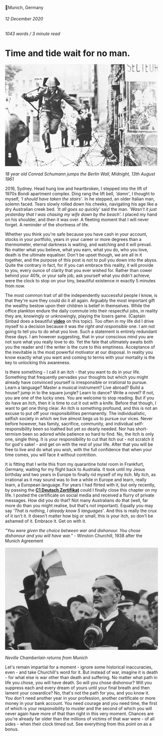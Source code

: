 📍Munich, Germany

###### 12 December 2020

###### 1043 words / 3 minute read

# Time and tide wait for no man.

![Conrad Schumann](static/time_001.jpg)

*18 year old Conrad Schumann jumps the Berlin Wall, Midnight, 13th August 1961*

2016, Sydney. Head hung low and heartbroken, I stepped into the lift of 1970s Bondi apartment complex. Ding rang the lift bell, *'damn'*, I thought to myself, *'I should have taken the stairs'*. In he stepped, an older Italian man, solemn faced. Tears slowly rolled down his cheeks, navigating his age like a dry Australian creek bed. *'It all goes so quickly'* said the man. *'Wasn't it just yesterday that I was chasing my wife down by the beach'.* I placed my hand on his shoulder, and then it was over. A fleeting moment that I will never forget. A reminder of the shortness of life.

Whether you think you're safe because you have cash in your account, stocks in your portfolio, years in your career or more degrees than a thermometer, eternal darkness is waiting, and watching and it will prevail. No matter what you believe, what you earn, what you do, who you love, death is the ultimate equaliser. Don't be upset though, we are all in it together, and the purpose of this post is not to pull you down into the abyss. Quite the contrary in fact, for if you can embrace this reality, it will provide to you, every ounce of clarity that you ever wished for. Rather than cower behind your 401k, or your safe job, ask yourself what you didn't achieve, were the clock to stop on your tiny, beautiful existence in exactly 5 minutes from now. 

The most common trait of all the independently successful people I know, is that they're sure they could do it all again. Arguably the most important gift the wealthy bestow upon their children is belief in themselves. While the office plankton endure the daily commute into their respectful jobs, in reality they are, knowingly or unknowingly, playing the losers game. (Captain Sinbad does a beautiful **[video](https://www.youtube.com/watch?v=ByiehBEgFig&t=185s)** on this topic). Too often in my life did I drive myself to a decision because it was *the right and responsible* one. I am not going to tell you to do what you love. Such a statement is entirely redundant these days. I am however suggesting, that in your conscious mind you are not sure what you really love to do. Yet the fate that ultimately awaits both you the reader and I the writer is the cure to this emptiness. Acceptance of the inevitable is the most powerful motivator at our disposal. In reality you know exactly what you want and coming to terms with your mortality is the key to unlocking this awareness.

Is there something - I call it an itch - that you want to do in your life. Something that frequently pervades your thoughts but which you might already have convinced yourself is irresponsible or irrational to pursue. Learn a language? Master a musical instrument? Live abroad? Build a house? jump in to the square jungle? Learn to dance? Write a novel? If not, you are one of the lucky ones. You are welcome to stop reading. But if you do have an itch, then it is time to cut it out with a knife. Before that though, I want to get one thing clear. An itch is something profound, and this is not an excuse to put off your responsibilities permanently. The individualistic, selfish society in which we live almost begs us to pursue our vices. Never before however, has family, sacrifice, community, and individual self-responsibility been so loathed but yet so dearly needed. Nor has short-termism been so adored while patience so hard to find. No, the itch is only one, single thing. It is your responsibility to cut that itch out - not scratch it for god's sake! - and get on with the rest of your life. After that you will be free to live and do what you wish, with the full confidence that when your time comes, you will face it without contrition.

It is fitting that I write this from my quarantine hotel room in Frankfurt, Germany, waiting for my flight back to Australia. It took until my Jesus birthday and two years in Europe to finally rid myself of my itch. My itch, as irrational as it may sound was to live a while in Europe and learn, really learn, a European language. For years I had flirted with it, but only recently, by passing the **[C1 Deutsch Zertifikat](https://www.telc.net/en/candidates/language-examinations/tests/detail/telc-deutsch-c1.html)** could I finally close this chapter on my life. I posted the certificate on social media and received a flurry of private messages. How did you do that? Not many Australians do that (well, far more do than you might realise, but that's not important). Equally you may say *'That is nothing, I already know 5 languages'*. And this is really the crux of it isn't it. It doesn't matter how big or small, this is your itch, so don't be ashamed of it. Embrace it. Get on with it. 

*"You were given the choice between war and dishonour. You chose dishonour and you will have war."* - Winston Churchill, 1938 after the Munich Agreement

![Neville Chamberlain returns from Munich](static/time_002.jpg)

*Neville Chamberlain returns from Munich*

Let's remain impartial for a moment - ignore some historical inaccuracies, even - and take Churchill's word for it. But instead of war, imagine it is death - for what else is war other than death and suffering. No matter what path in life you chose, you will have death. So will you chose dishonour? Will you suppress each and every dream of yours until your final breath and then lament your cowardice? No, that's not the path for you, and you know it. You don't need another year in your profession, another certificate or more money in your bank account. You need courage and you need time, the first of which is your responsibility to muster and the second of which you will never again have more of that than right in this very moment. Chances are you're already far older than the millions of victims of that war were - of all sides - when their clock timed out. See everything from this point on as a bonus.

